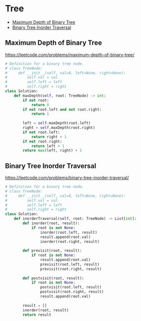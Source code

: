 # Tree

+ [Maximum Depth of Binary Tree](#maximum-depth-of-binary-tree)
+ [Binary Tree Inorder Traversal](#binary-tree-inorder-traversal)

## Maximum Depth of Binary Tree

https://leetcode.com/problems/maximum-depth-of-binary-tree/

```python
# Definition for a binary tree node.
# class TreeNode:
#     def __init__(self, val=0, left=None, right=None):
#         self.val = val
#         self.left = left
#         self.right = right
class Solution:
    def maxDepth(self, root: TreeNode) -> int:
        if not root:
            return 0
        if not root.left and not root.right:
            return 1
        
        left = self.maxDepth(root.left)
        right = self.maxDepth(root.right)
        if not root.left:
            return right + 1
        if not root.right:
            return left + 1
        return max(left, right) + 1
```

## Binary Tree Inorder Traversal

https://leetcode.com/problems/binary-tree-inorder-traversal/

```python
# Definition for a binary tree node.
# class TreeNode:
#     def __init__(self, val=0, left=None, right=None):
#         self.val = val
#         self.left = left
#         self.right = right
class Solution:
    def inorderTraversal(self, root: TreeNode) -> List[int]:
        def inorder(root, result):
            if root is not None:
                inorder(root.left, result)
                result.append(root.val)
                inorder(root.right, result)
                
        def previsit(root, result):
            if root is not None:
                result.append(root.val)
                previsit(root.left, result)
                previsit(root.right, result)
                
        def postvisit(root, result):
            if root is not None:
                postvisit(root.left, result)
                postvisit(root.right, result)
                result.append(root.val)
                
        result = []
        inorder(root, result)
        return result
```